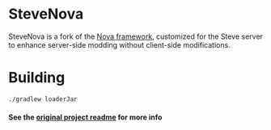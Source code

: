 # SteveNova

SteveNova is a fork of the [Nova framework](https://github.com/xenondevs/Nova),
customized for the Steve server to enhance
server-side modding without client-side modifications.

# Building

```bash
./gradlew loaderJar
```

#### See the [original project readme](https://github.com/xenondevs/Nova/blob/main/README.md) for more info